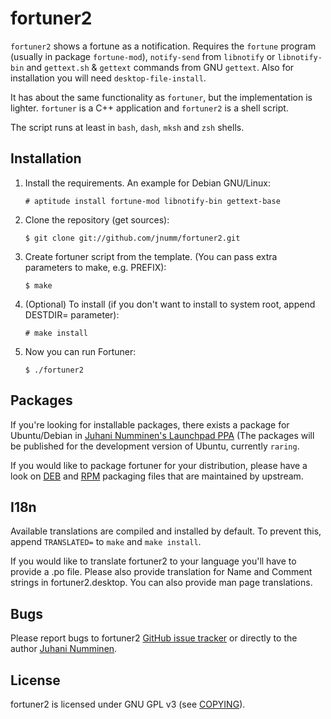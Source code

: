 fortuner2
=========

`fortuner2` shows a fortune as a notification. Requires the `fortune`
program (usually in package `fortune-mod`), `notify-send` from
`libnotify` or `libnotify-bin` and `gettext.sh` & `gettext` commands
from GNU `gettext`. Also for installation you will need
`desktop-file-install`.

It has about the same functionality as `fortuner`, but the implementation
is lighter. `fortuner` is a C++ application and `fortuner2` is a shell
script.

The script runs at least in `bash`, `dash`, `mksh` and `zsh` shells.

Installation
------------

1.  Install the requirements. An example for Debian GNU/Linux:

    `# aptitude install fortune-mod libnotify-bin gettext-base`

2.  Clone the repository (get sources):

    `$ git clone git://github.com/jnumm/fortuner2.git`

3.  Create fortuner script from the template. (You can pass extra
    parameters to make, e.g. PREFIX):

    `$ make`

4.  (Optional) To install (if you don't want to install to system root,
    append DESTDIR= parameter):

    `# make install`

4.  Now you can run Fortuner:

    `$ ./fortuner2`

Packages
--------
If you're looking for installable packages, there exists a package for
Ubuntu/Debian in
[Juhani Numminen's Launchpad PPA](https://launchpad.net/~jsonic/+archive/ppa/)
(The packages will be published for the development version of Ubuntu,
currently `raring`.

If you would like to package fortuner for your distribution, please have
a look on
[DEB](http://bazaar.launchpad.net/~jsonic/+junk/fortuner2-ppa/files) and
[RPM](https://github.com/jnumm/fortuner2/blob/rpm/fortuner2.spec)
packaging files that are maintained by upstream.

I18n
----
Available translations are compiled and installed by default. To prevent
this, append `TRANSLATED=` to `make` and `make install`.

If you would like to translate fortuner2 to your language you'll have to
provide a .po file. Please also provide translation for Name and Comment
strings in fortuner2.desktop. You can also provide man page translations.

Bugs
----
Please report bugs to fortuner2
[GitHub issue tracker](https://github.com/jnumm/fortuner2/issues) or
directly to the author [Juhani Numminen](mailto:juhaninumminen0@gmail.com).

License
-------
fortuner2 is licensed under GNU GPL v3
(see [COPYING](https://github.com/jnumm/fortuner2/blob/master/COPYING)).
